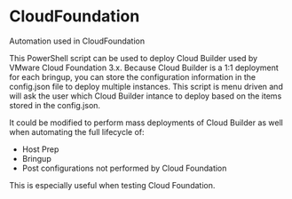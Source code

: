 # CloudFoundation
Automation used in CloudFoundation

This PowerShell script can be used to deploy Cloud Builder used by VMware Cloud Foundation 3.x. Because Cloud Builder is a 1:1 deployment for each bringup, you can store the configuration information in the config.json file to deploy multiple instances. This script is menu driven and will ask the user which Cloud Builder intance to deploy based on the items stored in the config.json.

It could be modified to perform mass deployments of Cloud Builder as well when automating the full lifecycle of:
- Host Prep
- Bringup
- Post configurations not performed by Cloud Foundation

This is especially useful when testing Cloud Foundation.